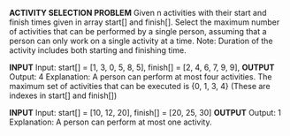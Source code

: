 **ACTIVITY SELECTION PROBLEM**
Given n activities with their start and finish times given in array start[] and finish[]. 
Select the maximum number of activities that can be performed by a single person, 
assuming that a person can only work on a single activity at a time. 
Note: Duration of the activity includes both starting and finishing time.

**INPUT**
Input: start[]  =  [1, 3, 0, 5, 8, 5], finish[] =  [2, 4, 6, 7, 9, 9],
**OUTPUT**
Output: 4
Explanation: A person can perform at most four activities. The maximum set of activities that can be executed is {0, 1, 3, 4} (These are indexes in start[] and finish[])

**INPUT**
Input: start[]  =  [10, 12, 20], finish[] =  [20, 25, 30]
**OUTPUT**
Output: 1
Explanation: A person can perform at most one activity.
